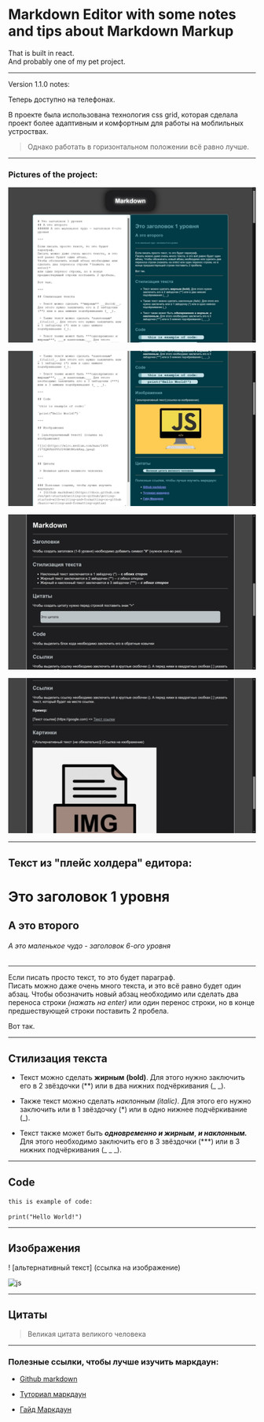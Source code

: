 # Markdown Editor with some notes and tips about Markdown Markup

That is built in react.  
And probably one of my pet project. 

---

Version 1.1.0 notes:

Теперь доступно на телефонах.

В проекте была использована технология css grid, которая сделала проект более адаптивным и комфортным для работы на моблильных устроствах. 

> Однако работать в горизонтальном положении всё равно лучше.

---

### **Pictures of the project:**

![](./public/imgs/1.jpg)

![](./public/imgs/2.jpg)

![](./public/imgs/3.jpg)

![](./public/imgs/4.jpg)

---

## **Текст из "плейс холдера" едитора:**

# Это заголовок 1 уровня  
## А это второго
###### А это маленькое чудо - заголовок 6-ого уровня

---

Если писать просто текст, то это будет параграф.  
Писать можно даже очень много текста, и это всё равно будет один абзац.
Чтобы обозначить новый абзац необходимо или сделать два переноса строки *(нажать на enter)*
или один перенос строки, но в конце предшествующей строки поставить 2 пробела.    

Вот так.

---

## Стилизация текста

 - Текст можно сделать **жирным** __(bold)__. Для этого нужно заключить его в 2 звёздочки (**) или в два нижних подчёркивания (_ _).

 - Также текст можно сделать *наклонным* _(italic)_. Для этого его нужно заключить или в 1 звёздочку (*) или в одно нижнее подчёркивание (_).

 - Текст также может быть ***одновременно и жирным***, ___и наклонным.___ Для этого необходимо заключить его в 3 звёздочки (***) или в 3 нижних подчёркивания (_ _ _).

---

## Code

`this is example of code:`

`print("Hello World!")`

---

## Изображения

! [альтернативный текст] (ссылка на изображение)

![js](https://miro.medium.com/max/1400/1*ZQAVhhVVOJ24GWtN6skKxg.jpeg)

---

## Цитаты 

 > Великая цитата великого человека

---

### Полезные ссылки, чтобы лучше изучить маркдаун:
 + [Github markdown](https://docs.github.com/en/get-started/writing-on-github/getting-started-with-writing-and-formatting-on-github/basic-writing-and-formatting-syntax)
 
 + [Туториал маркдаун](https://www.markdowntutorial.com)
 
 + [Гайд Маркдаун](https://www.markdownguide.org)
